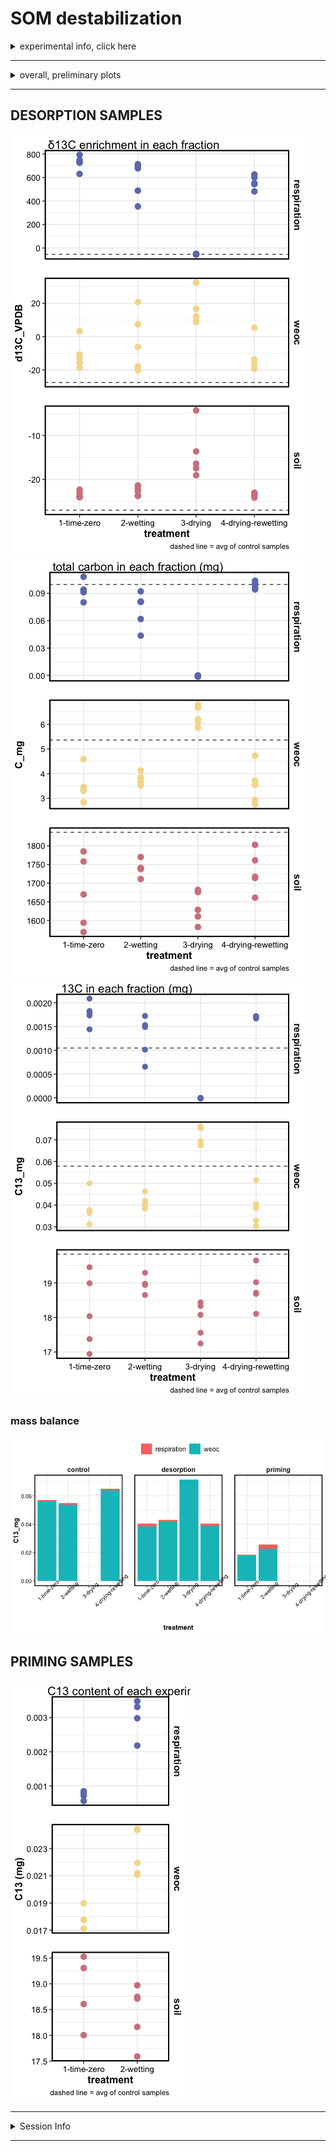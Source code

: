 SOM destabilization
================

<details>

<summary>experimental info, click here</summary> two treatments:

1.  desorption: 13C oxalic acid adsorbed to goethite, 5 g goethite+OA
    added to soil
2.  priming: 13C oxalic acid added to soil as solution, 5 g goethite
    (without substrate) added to soil
3.  control: 5 g goethite added to soil, but no OA, only water

Jars were sealed for 48 hours, after which headspace samples were
collected and analyzed for CO2 concentration and 13C/12C composition of
CO2.

-----

How much substrate was added?

``` r
substrate = "OXALIC ACID"
A_labelled = 0.99
A_unlabelled = 0.0121 

mole_substrate = (12*2) + (1*2) + (16*4) # molar weight of substrate
mole_carbon = 12* 2 # molar weight of carbon in substrate
carbon_atoms = 2
c_fraction = mole_carbon/mole_substrate
```

279.384 mg unlabelled oxalic acid (enrichment = 0.0121) was mixed with
58.700 mg labelled oxalic acid (enrichment = 0.99) in 600 mL deionized
water.

``` r
M_labelled = 58.700 # mg
M_unlabelled = 279.384 # mg

# A_mixture * (M_labelled + M_unlabelled) = (A_unlabelled * M_unlabelled) + (A_labelled + M_labelled)
A_mixture = ((A_unlabelled * M_unlabelled) + (A_labelled + M_labelled)) / (M_labelled + M_unlabelled)
print(A_mixture)
#> [1] 0.1865529
```

|                        | value      |
| ---------------------- | ---------- |
| total enrichment       | 0.1866     |
| total volume (mL)      | 600        |
| total oxalic acid (mg) | 338.084    |
| total C (mg)           | 90.1557333 |

**desorption**

20 mL of this solution was added to 5 g goethite.

**priming**

16 mL of this solution was added to the soil + 5 g goethite.

|                        | value per 16 mL |
| ---------------------- | --------------- |
| total enrichment       | 0.1866          |
| total volume (mL)      | 16              |
| total oxalic acid (mg) | 9.0155733       |
| total C (mg)           | 2.4041529       |
| 13C (mg)               | 0.4174222       |

</details>

-----

<details>

<summary>overall, preliminary plots</summary>

### Respiration

![](markdown-figs/report/unnamed-chunk-3-1.png)<!-- -->![](markdown-figs/report/unnamed-chunk-3-2.png)<!-- -->![](markdown-figs/report/unnamed-chunk-3-3.png)<!-- -->

### Soil and WEOC

![](markdown-figs/report/unnamed-chunk-4-1.png)<!-- -->![](markdown-figs/report/unnamed-chunk-4-2.png)<!-- -->![](markdown-figs/report/unnamed-chunk-4-3.png)<!-- -->

</details>

-----

## DESORPTION SAMPLES

![](markdown-figs/report/unnamed-chunk-5-1.png)<!-- -->![](markdown-figs/report/unnamed-chunk-5-2.png)<!-- -->![](markdown-figs/report/unnamed-chunk-5-3.png)<!-- -->

### mass balance

![](markdown-figs/report/unnamed-chunk-6-1.png)<!-- -->

## PRIMING SAMPLES

![](markdown-figs/report/unnamed-chunk-7-1.png)<!-- -->

-----

<details>

<summary>Session Info</summary>

**Kaizad F. Patel**

Date Run: 2021-01-07

    #> R version 4.0.2 (2020-06-22)
    #> Platform: x86_64-apple-darwin17.0 (64-bit)
    #> Running under: macOS Catalina 10.15.7
    #> 
    #> Matrix products: default
    #> BLAS:   /Library/Frameworks/R.framework/Versions/4.0/Resources/lib/libRblas.dylib
    #> LAPACK: /Library/Frameworks/R.framework/Versions/4.0/Resources/lib/libRlapack.dylib
    #> 
    #> locale:
    #> [1] en_US.UTF-8/en_US.UTF-8/en_US.UTF-8/C/en_US.UTF-8/en_US.UTF-8
    #> 
    #> attached base packages:
    #> [1] stats     graphics  grDevices utils     datasets  methods   base     
    #> 
    #> other attached packages:
    #>  [1] PNWColors_0.1.0 forcats_0.5.0   stringr_1.4.0   dplyr_1.0.1    
    #>  [5] purrr_0.3.4     readr_1.3.1     tidyr_1.1.1     tibble_3.0.3   
    #>  [9] ggplot2_3.3.2   tidyverse_1.3.0 drake_7.12.4   
    #> 
    #> loaded via a namespace (and not attached):
    #>  [1] Rcpp_1.0.5        lubridate_1.7.9   txtq_0.2.3        prettyunits_1.1.1
    #>  [5] assertthat_0.2.1  digest_0.6.25     R6_2.4.1          cellranger_1.1.0 
    #>  [9] backports_1.1.8   reprex_0.3.0      evaluate_0.14     httr_1.4.2       
    #> [13] pillar_1.4.6      rlang_0.4.7       progress_1.2.2    readxl_1.3.1     
    #> [17] rstudioapi_0.11   blob_1.2.1        rmarkdown_2.3     labeling_0.3     
    #> [21] igraph_1.2.5      munsell_0.5.0     broom_0.7.0       compiler_4.0.2   
    #> [25] modelr_0.1.8      xfun_0.16         pkgconfig_2.0.3   htmltools_0.5.0  
    #> [29] tidyselect_1.1.0  fansi_0.4.1       crayon_1.3.4      dbplyr_1.4.4     
    #> [33] withr_2.2.0       grid_4.0.2        jsonlite_1.7.0    gtable_0.3.0     
    #> [37] lifecycle_0.2.0   DBI_1.1.0         magrittr_1.5      storr_1.2.1      
    #> [41] scales_1.1.1      cli_2.0.2         stringi_1.4.6     farver_2.0.3     
    #> [45] fs_1.5.0          xml2_1.3.2        ellipsis_0.3.1    filelock_1.0.2   
    #> [49] generics_0.0.2    vctrs_0.3.2       tools_4.0.2       glue_1.4.1       
    #> [53] hms_0.5.3         parallel_4.0.2    yaml_2.2.1        colorspace_1.4-1 
    #> [57] base64url_1.4     rvest_0.3.6       knitr_1.29        haven_2.3.1

</details>

-----
